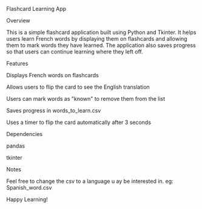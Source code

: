 Flashcard Learning App

Overview

This is a simple flashcard application built using Python and Tkinter. It helps users learn French words by displaying them on flashcards and allowing them to mark words they have learned. 
The application also saves progress so that users can continue learning where they left off.

Features

Displays French words on flashcards

Allows users to flip the card to see the English translation

Users can mark words as "known" to remove them from the list

Saves progress in words_to_learn.csv

Uses a timer to flip the card automatically after 3 seconds

Dependencies

pandas

tkinter

Notes

Feel free to change the csv to a language u ay be interested in. eg: Spanish_word.csv

Happy Learning!
